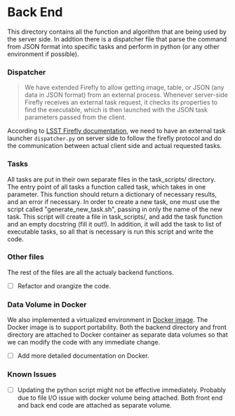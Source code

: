 # Back End

This directory contains all the function and algorithm that are being used by the server side. In addtion there is a dispatcher file that parse the command from JSON format into specific tasks and perform in python (or any other environment if possible).
### Dispatcher

>We have extended Firefly to allow getting image, table, or JSON (any data in JSON format) from an external process. Whenever server-side Firefly receives an external task request, it checks its properties to find the executable, which is then launched with the JSON task parameters passed from the client.

According to [LSST Firefly documentation](https://github.com/lsst/firefly/blob/master/docs/firefly-external-task-launcher.md#server-side-python-task-launcher-interface-with-firefly), we need to have an external task launcher `dispatcher.py` on server side to follow the firefly protocol and do the communication between actual client side and actual requested tasks.

### Tasks
All tasks are put in their own separate files in the task_scripts/ directory. The entry point of all tasks a function called task, which takes in one parameter. This function should return a dictionary of necessary results, and an error if necessary.
In order to create a new task, one must use the script called "generate_new_task.sh", passing in only the name of the new task. This script will create a file in task_scripts/, and add the task function and an empty docstring (fill it out!). In addition, it will add the task to list of executable tasks, so all that is necessary is run this script and write the code.


### Other files
The rest of the files are all the actualy backend functions.
- [ ] Refactor and orangize the code.

### Data Volume in Docker
We also implemented a virtualized environment in [Docker image](https://github.com/lsst-camera-visualization/lsst_firefly). The Docker image is to support portability. Both the backend directory and front directory are attached to Docker container as separate data volumes so that we can modify the code with any immediate change.    
- [ ] Add more detailed documentation on Docker.

### Known Issues
- [ ] Updating the python script might not be effective immediately. Probably due to file I/O issue with docker volume being attached. Both front end and back end code are attached as separate volume. 
